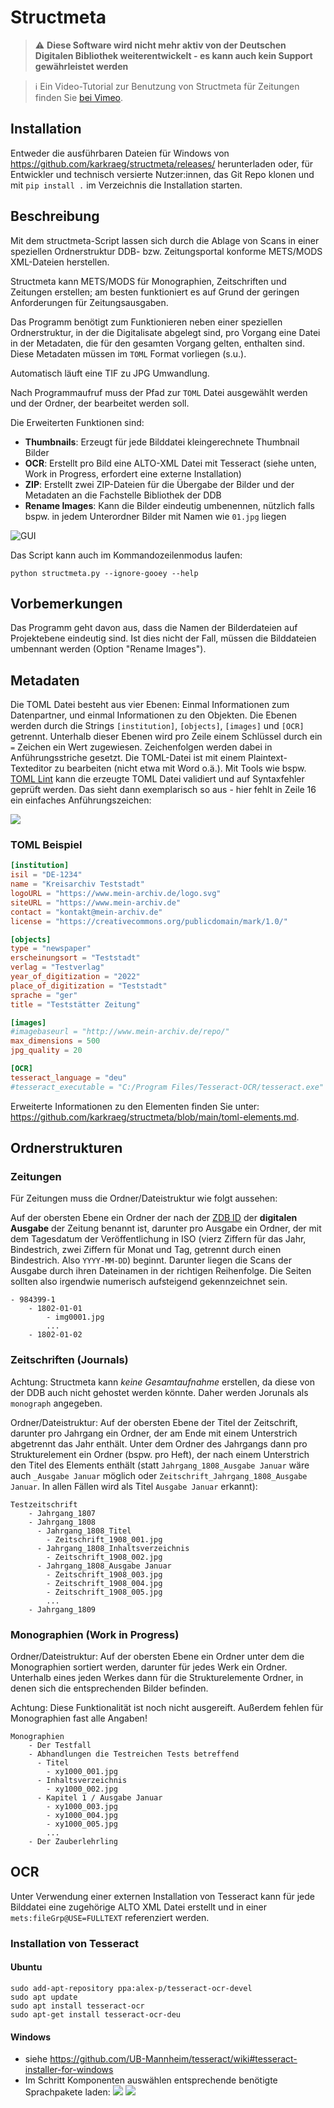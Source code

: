# Structmeta

> :warning: **Diese Software wird nicht mehr aktiv von der Deutschen Digitalen Bibliothek weiterentwickelt - es kann auch kein Support gewährleistet werden**

> :information_source: Ein Video-Tutorial zur Benutzung von Structmeta für Zeitungen finden Sie [bei Vimeo](https://vimeo.com/774251098).

## Installation

Entweder die ausführbaren Dateien für Windows von https://github.com/karkraeg/structmeta/releases/ herunterladen oder, für Entwickler und technisch versierte Nutzer:innen, das Git Repo klonen und mit `pip install .` im Verzeichnis die Installation starten.

## Beschreibung

Mit dem structmeta-Script lassen sich durch die Ablage von Scans in einer speziellen Ordnerstruktur DDB- bzw. Zeitungsportal konforme METS/MODS XML-Dateien herstellen.

Structmeta kann METS/MODS für Monographien, Zeitschriften und Zeitungen erstellen; am besten funktioniert es auf Grund der geringen Anforderungen für Zeitungsausgaben.

Das Programm benötigt zum Funktionieren neben einer speziellen Ordnerstruktur, in der die Digitalisate abgelegt sind, pro Vorgang eine Datei in der Metadaten, die für den gesamten Vorgang gelten, enthalten sind. Diese Metadaten müssen im `TOML` Format vorliegen (s.u.).

Automatisch läuft eine TIF zu JPG Umwandlung.

Nach Programmaufruf muss der Pfad zur `TOML` Datei ausgewählt werden und der Ordner, der bearbeitet werden soll.

Die Erweiterten Funktionen sind:

- **Thumbnails**: Erzeugt für jede Bilddatei kleingerechnete Thumbnail Bilder
- **OCR**: Erstellt pro Bild eine ALTO-XML Datei mit Tesseract (siehe unten, Work in Progress, erfordert eine externe Installation)
- **ZIP**: Erstellt zwei ZIP-Dateien für die Übergabe der Bilder und der Metadaten an die Fachstelle Bibliothek der DDB
- **Rename Images**: Kann die Bilder eindeutig umbenennen, nützlich falls bspw. in jedem Unterordner Bilder mit Namen wie `01.jpg` liegen

![GUI](assets/gui.png)

Das Script kann auch im Kommandozeilenmodus laufen:

```
python structmeta.py --ignore-gooey --help
```

## Vorbemerkungen

Das Programm geht davon aus, dass die Namen der Bilderdateien auf Projektebene eindeutig sind. Ist dies nicht der Fall, müssen die Bilddateien umbennant werden (Option "Rename Images").

## Metadaten

Die TOML Datei besteht aus vier Ebenen: Einmal Informationen zum Datenpartner, und einmal Informationen zu den Objekten. Die Ebenen werden durch die Strings `[institution]`, `[objects]`, `[images]` und `[OCR]` getrennt. Unterhalb dieser Ebenen wird pro Zeile einem Schlüssel durch ein `=` Zeichen ein Wert zugewiesen. Zeichenfolgen werden dabei in Anführungsstriche gesetzt. Die TOML-Datei ist mit einem Plaintext-Texteditor zu bearbeiten (nicht etwa mit Word o.ä.). Mit Tools wie bspw. [TOML Lint](https://www.toml-lint.com/) kann die erzeugte TOML Datei validiert und auf Syntaxfehler geprüft werden. Das sieht dann exemplarisch so aus - hier fehlt in Zeile 16 ein einfaches Anführungszeichen:

![](assets/tomllint.png)

### TOML Beispiel

```toml
[institution]
isil = "DE-1234"
name = "Kreisarchiv Teststadt"
logoURL = "https://www.mein-archiv.de/logo.svg"
siteURL = "https://www.mein-archiv.de"
contact = "kontakt@mein-archiv.de"
license = "https://creativecommons.org/publicdomain/mark/1.0/"

[objects]
type = "newspaper"
erscheinungsort = "Teststadt"
verlag = "Testverlag"
year_of_digitization = "2022"
place_of_digitization = "Teststadt"
sprache = "ger"
title = "Teststätter Zeitung"

[images]
#imagebaseurl = "http://www.mein-archiv.de/repo/"
max_dimensions = 500
jpg_quality = 20

[OCR]
tesseract_language = "deu"
#tesseract_executable = "C:/Program Files/Tesseract-OCR/tesseract.exe"
```

Erweiterte Informationen zu den Elementen finden Sie unter: https://github.com/karkraeg/structmeta/blob/main/toml-elements.md.

## Ordnerstrukturen

### Zeitungen

Für Zeitungen muss die Ordner/Dateistruktur wie folgt aussehen:

Auf der obersten Ebene ein Ordner der nach der [ZDB ID](https://zdb-katalog.de) der **digitalen Ausgabe** der Zeitung benannt ist, darunter pro Ausgabe ein Ordner, der mit dem Tagesdatum der Veröffentlichung in ISO (vierz Ziffern für das Jahr, Bindestrich, zwei Ziffern für Monat und Tag, getrennt durch einen Bindestrich. Also `YYYY-MM-DD`) beginnt. Darunter liegen die Scans der Ausgabe durch ihren Dateinamen in der richtigen Reihenfolge. Die Seiten sollten also irgendwie numerisch aufsteigend gekennzeichnet sein.

```
- 984399-1
    - 1802-01-01
        - img0001.jpg
        ...
    - 1802-01-02
```

### Zeitschriften (Journals)

Achtung: Structmeta kann _keine Gesamtaufnahme_ erstellen, da diese von der DDB auch nicht gehostet werden könnte. Daher werden Jorunals als `monograph` angegeben.

Ordner/Dateistruktur: Auf der obersten Ebene der Titel der Zeitschrift, darunter pro Jahrgang ein Ordner, der am Ende mit einem Unterstrich abgetrennt das Jahr enthält. Unter dem Ordner des Jahrgangs dann pro Strukturelement ein Ordner (bspw. pro Heft), der nach einem Unterstrich den Titel des Elements enthält (statt `Jahrgang_1808_Ausgabe Januar` wäre auch `_Ausgabe Januar` möglich oder `Zeitschrift_Jahrgang_1808_Ausgabe Januar`. In allen Fällen wird als Titel `Ausgabe Januar` erkannt):

```
Testzeitschrift
    - Jahrgang_1807
    - Jahrgang_1808
      - Jahrgang_1808_Titel
        - Zeitschrift_1908_001.jpg
      - Jahrgang_1808_Inhaltsverzeichnis
        - Zeitschrift_1908_002.jpg
      - Jahrgang_1808_Ausgabe Januar
        - Zeitschrift_1908_003.jpg
        - Zeitschrift_1908_004.jpg
        - Zeitschrift_1908_005.jpg
        ...
    - Jahrgang_1809
```

### Monographien (Work in Progress)

Ordner/Dateistruktur: Auf der obersten Ebene ein Ordner unter dem die Monographien sortiert werden, darunter für jedes Werk ein Ordner. Unterhalb eines jeden Werkes dann für die Strukturelemente Ordner, in denen sich die entsprechenden Bilder befinden.

Achtung: Diese Funktionalität ist noch nicht ausgereift. Außerdem fehlen für Monographien fast alle Angaben!

```
Monographien
    - Der Testfall
    - Abhandlungen die Testreichen Tests betreffend
      - Titel
        - xy1000_001.jpg
      - Inhaltsverzeichnis
        - xy1000_002.jpg
      - Kapitel 1 / Ausgabe Januar
        - xy1000_003.jpg
        - xy1000_004.jpg
        - xy1000_005.jpg
        ...
    - Der Zauberlehrling
```

## OCR

Unter Verwendung einer externen Installation von Tesseract kann für jede Bilddatei eine zugehörige ALTO XML Datei erstellt und in einer `mets:fileGrp@USE=FULLTEXT` referenziert werden.

### Installation von Tesseract

#### Ubuntu

```
sudo add-apt-repository ppa:alex-p/tesseract-ocr-devel
sudo apt update
sudo apt install tesseract-ocr
sudo apt-get install tesseract-ocr-deu
```

#### Windows

- siehe https://github.com/UB-Mannheim/tesseract/wiki#tesseract-installer-for-windows
- Im Schritt Komponenten auswählen entsprechende benötigte Sprachpakete laden:
![](assets/tessinstall1.png)
![](assets/tessinstall2.png)

